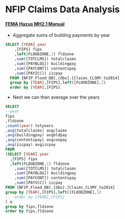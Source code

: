 # NFIP Claims Data Analysis
#### [FEMA Hazus MH2.1 Manual](https://www.fema.gov/media-library/assets/documents/24609)
* Aggregate sums of building payments by year
```SQL
SELECT [YEAR] year
    ,[FIPS] fips
    ,left(FLOODZONE,1) fldzone
    ,sum([TOTCLMS]) totalclaims
    ,sum([PAYBLDG]) buildingpay
    ,sum([PAYCONT]) contentspay
    ,sum([PAYICC]) iicpay
  FROM [NFIP_Flood_DB].[dbo].[Claims_CLSMY_to2014]
  group by [YEAR],[FIPS],left([FLOODZONE],1)
  order by [YEAR],[FIPS]
  ```

  * Next we can then average over the years
  ```SQL
  SELECT
--year
fips
,fldzone
,count(year) totyears
,avg(totalclaims) avgclaims
,avg(buildingpay) avgbldpay
,avg(contentspay) avgconpay
,avg(iicpay) avgiicpay
 FROM
(SELECT [YEAR] year
    ,[FIPS] fips
    ,left(FLOODZONE,1) fldzone
      ,sum([TOTCLMS]) totalclaims
      ,sum([PAYBLDG]) buildingpay
      ,sum([PAYCONT]) contentspay
      ,sum([PAYICC]) iicpay
  FROM [NFIP_Flood_DB].[dbo].[Claims_CLSMY_to2014]
  group by [YEAR],[FIPS],left([FLOODZONE],1)
--  order by [YEAR],[FIPS]
  ) a
  group by fips,fldzone
  order by fips,fldzone
  ```
